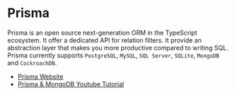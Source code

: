 # Prisma

Prisma is an open source next-generation ORM in the TypeScript ecosystem. It offer a dedicated API for relation filters. It provide an abstraction layer that makes you more productive compared to writing SQL. Prisma currently supports `PostgreSQL`, `MySQL`, `SQL Server`, `SQLite`, `MongoDB` and `CockroachDB`.


- [Prisma Website](https://www.prisma.io/)
- [Prisma & MongoDB Youtube Tutorial](https://www.youtube.com/watch?v=-7r4whMKt1s)
